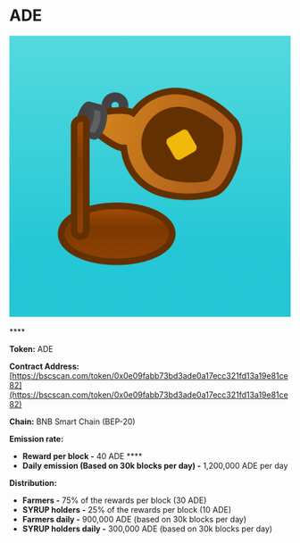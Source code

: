# ADE

![ADE Token](../../.gitbook/assets/icon-square-512%20%281%29.png)

\*\*\*\*

**Token:** ADE

**Contract Address:** [https://bscscan.com/token/0x0e09fabb73bd3ade0a17ecc321fd13a19e81ce82](https://bscscan.com/token/0x0e09fabb73bd3ade0a17ecc321fd13a19e81ce82) 

**Chain:** BNB Smart Chain \(BEP-20\)

**Emission rate:** 

* **Reward per block -**  40 ADE                                                                                                       ****
* **Daily emission \(Based on 30k blocks per day\) -**  1,200,000 ADE per day

**Distribution:**

* **Farmers -** 75% of the rewards per block \(30 ADE\)
* **SYRUP holders -** 25% of the rewards per block \(10 ADE\)
* **Farmers daily -** 900,000 ADE \(based on 30k blocks per day\)
* **SYRUP holders daily -** 300,000 ADE \(based on 30k blocks per day\)

